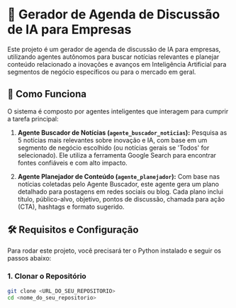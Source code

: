 # 🤖 Gerador de Agenda de Discussão de IA para Empresas

Este projeto é um gerador de agenda de discussão de IA para empresas, utilizando agentes autônomos para buscar notícias relevantes e planejar conteúdo relacionado a inovações e avanços em Inteligência Artificial para segmentos de negócio específicos ou para o mercado em geral.

## 🚀 Como Funciona

O sistema é composto por agentes inteligentes que interagem para cumprir a tarefa principal:

1.  **Agente Buscador de Notícias (`agente_buscador_noticias`):** Pesquisa as 5 notícias mais relevantes sobre inovação e IA, com base em um segmento de negócio escolhido (ou notícias gerais se 'Todos' for selecionado). Ele utiliza a ferramenta Google Search para encontrar fontes confiáveis e com alto impacto.

2.  **Agente Planejador de Conteúdo (`agente_planejador`):** Com base nas notícias coletadas pelo Agente Buscador, este agente gera um plano detalhado para postagens em redes sociais ou blog. Cada plano inclui título, público-alvo, objetivo, pontos de discussão, chamada para ação (CTA), hashtags e formato sugerido.

## 🛠️ Requisitos e Configuração

Para rodar este projeto, você precisará ter o Python instalado e seguir os passos abaixo:

### 1. Clonar o Repositório

```bash
git clone <URL_DO_SEU_REPOSITORIO>
cd <nome_do_seu_repositorio>
```
